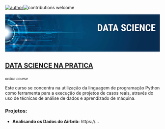 [![author](https://img.shields.io/badge/author-titocampos-red.svg)](https://github.com/titocampos/data_science_na_pratica)![contributions welcome](https://img.shields.io/badge/contributions-welcome-brightgreen.svg?style=flat)

<p align="center">
  <img src="banner.png" >
</p>

## [DATA SCIENCE NA PRATICA](https://sigmoidal.ai/curso-online-data-science-na-pratica/)
<sub> *online course* </sub>

Este curso se concentra na utilização da linguagem de programação Python como ferramenta para a execução de projetos de casos reais, através do uso de técnicas de análise de dados e aprendizado de máquina.

### Projetos:

* **Analisando os Dados do Airbnb:** https://...